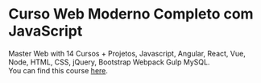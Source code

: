 # Curso Web Moderno Completo com JavaScript

Master Web with 14 Cursos + Projetos, Javascript, Angular, React, Vue, Node, HTML, CSS, jQuery, Bootstrap Webpack Gulp MySQL.  
You can find this course [here](https://www.udemy.com/course/curso-web/).
